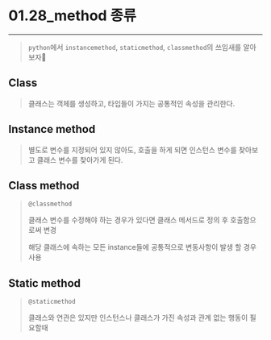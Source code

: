 # 01.28_method 종류

---

> `python`에서 `instancemethod`, `staticmethod`, `classmethod`의 쓰임새를 알아보자🥴

## Class

> 클래스는 객체를 생성하고, 타입들이 가지는 공통적인 속성을 관리한다. 

## Instance method

>별도로 변수를 지정되어 있지 않아도, 호출을 하게 되면 인스턴스 변수를 찾아보고 클래스 변수를 찾아가게 된다.

## Class method

>`@classmethod`
>
>클래스 변수를 수정해야 하는 경우가 있다면 클래스 메서드로 정의 후 호출함으로써 변경
>
>해당 클래스에 속하는 모든 instance들에 공통적으로 변동사항이 발생 할 경우 사용

## Static method

>`@staticmethod`
>
>클래스와 연관은 있지만 인스턴스나 클래스가 가진 속성과 관계 없는 행동이 필요할때